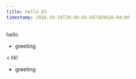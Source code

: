 ```yaml
---
title: hello_03
timestamp: 2016-10-24T20:40:49.697169428-04:00
---
```


hello
* greeting

< Hi!
* greeting
